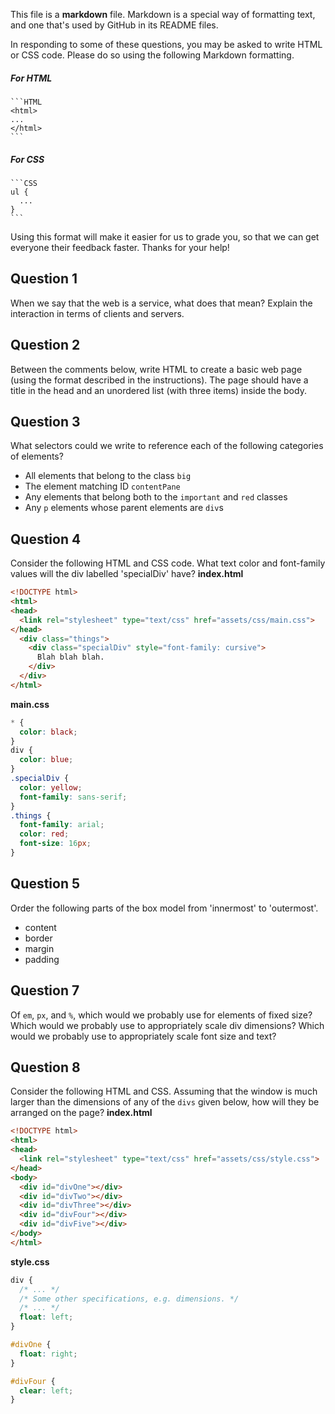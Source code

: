 This file is a **markdown** file. Markdown is a special way of formatting text, and one that's used by GitHub in its README files.

In responding to some of these questions, you may be asked to write HTML or CSS code. Please do so using the following Markdown formatting.

##### For HTML
    ```HTML
    <html>
    ...
    </html>
    ```

##### For CSS
    ```CSS
    ul {
      ...
    }
    ```

Using this format will make it easier for us to grade you, so that we can get everyone their feedback faster. Thanks for your help!

## Question 1
When we say that the web is a service, what does that mean? Explain the interaction in terms of clients and servers.
<!-- your answer starts here -->

<!-- your answer ends here -->

## Question 2
Between the comments below, write HTML to create a basic web page (using the format described in the instructions). The page should have a title in the head and an unordered list (with three items) inside the body.
<!-- your answer starts here -->

<!-- your answer ends here -->

## Question 3
What selectors could we write to reference each of the following categories of elements?
* All elements that belong to the class `big`
* The element matching ID `contentPane`
* Any elements that belong both to the `important` and `red` classes
* Any `p` elements whose parent elements are `div`s

<!-- your answer starts here -->

<!-- your answer ends here -->

## Question 4
Consider the following HTML and CSS code. What text color and font-family values will the div labelled 'specialDiv' have?
**index.html**
```HTML
<!DOCTYPE html>
<html>
<head>
  <link rel="stylesheet" type="text/css" href="assets/css/main.css">
</head>
  <div class="things">
    <div class="specialDiv" style="font-family: cursive">
      Blah blah blah.
    </div>
  </div>
</html>
```

**main.css**
```CSS
* {
  color: black;
}
div {
  color: blue;
}
.specialDiv {
  color: yellow;
  font-family: sans-serif;
}
.things {
  font-family: arial;
  color: red;
  font-size: 16px;
}
```

<!-- your answer starts here -->

<!-- your answer ends here -->

## Question 5
Order the following parts of the box model from 'innermost' to 'outermost'.
* content
* border
* margin
* padding

<!-- your answer starts here -->

<!-- your answer ends here -->

## Question 7
Of `em`, `px`, and `%`, which would we probably use for elements of fixed size? Which would we probably use to appropriately scale div dimensions? Which would we probably use to appropriately scale font size and text?

<!-- your answer starts here -->

<!-- your answer ends here -->

## Question 8
Consider the following HTML and CSS. Assuming that the window is much larger than the dimensions of any of the `divs` given below, how will they be arranged on the page?
**index.html**
```HTML
<!DOCTYPE html>
<html>
<head>
  <link rel="stylesheet" type="text/css" href="assets/css/style.css">
</head>
<body>
  <div id="divOne"></div>
  <div id="divTwo"></div>
  <div id="divThree"></div>
  <div id="divFour"></div>
  <div id="divFive"></div>
</body>
</html>
```

**style.css**
```CSS
div {
  /* ... */
  /* Some other specifications, e.g. dimensions. */
  /* ... */
  float: left;
}

#divOne {
  float: right;
}

#divFour {
  clear: left;
}
```

<!-- your answer starts here -->

<!-- your answer ends here -->

